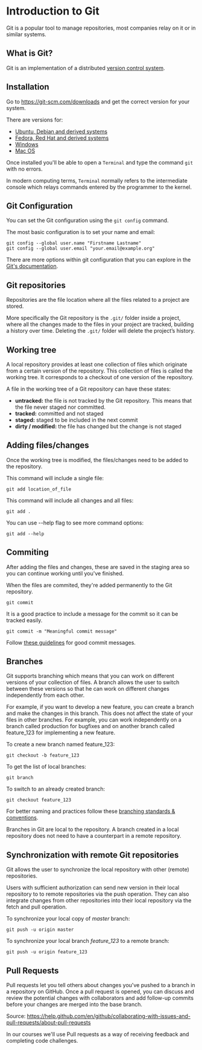 # Introduction to Git

Git is a popular tool to manage repositories, most companies relay on it or in similar systems.

## What is Git?

Git is an implementation of a distributed [version control system](../1-version-control-systems).

## Installation

Go to https://git-scm.com/downloads and get the correct version for your system.

There are versions for:

* [Ubuntu, Debian and derived systems](https://git-scm.com/download/linux)
* [Fedora, Red Hat and derived systems](https://git-scm.com/download/linux)
* [Windows](https://git-scm.com/download/win)
* [Mac OS](https://git-scm.com/download/mac)

Once installed you'll be able to open a `Terminal` and type the command ```git``` with no errors.

In modern computing terms, `Terminal` normally refers to the intermediate console which relays commands entered by the programmer to the kernel.

## Git Configuration

You can set the Git configuration using the ```git config``` command.

The most basic configuration is to set your name and email:

```
git config --global user.name "Firstname Lastname"
git config --global user.email "your.email@example.org"
```

There are more options within git configuration that you can explore in the [Git's documentation](https://git-scm.com/docs/git-config).


## Git repositories

Repositories are the file location where all the files related to a project are stored.

More specifically the Git repository is the `.git/` folder inside a project, where all the changes made to the files in your project are tracked, building a history over time. Deleting the `.git/` folder will delete the project’s history.

## Working tree

A local repository provides at least one collection of files which originate from a certain version of the repository. This collection of files is called the working tree. It corresponds to a checkout of one version of the repository.

A file in the working tree of a Git repository can have these states:

* __untracked:__ the file is not tracked by the Git repository. This means that the file never staged nor committed.
* __tracked:__ committed and not staged
* __staged:__ staged to be included in the next commit
* __dirty / modified:__ the file has changed but the change is not staged

## Adding files/changes

Once the working tree is modified, the files/changes need to be added to the repository.

This command will include a single file:

```
git add location_of_file
```

This command will include all changes and all files:

```
git add .
```

You can use --help flag to see more command options:

```
git add --help
```

## Commiting

After adding the files and changes, these are saved in the staging area so you can continue working until you've finished.

When the files are commited, they're added permanently to the Git repository.

```
git commit
```

It is a good practice to include a message for the commit so it can be tracked easily.

```
git commit -m "Meaningful commit message"
```

Follow [these guidelines](https://gist.github.com/robertpainsi/b632364184e70900af4ab688decf6f53) for good commit messages.

## Branches

Git supports branching which means that you can work on different versions of your collection of files. A branch allows the user to switch between these versions so that he can work on different changes independently from each other.

For example, if you want to develop a new feature, you can create a branch and make the changes in this branch. This does not affect the state of your files in other branches. For example, you can work independently on a branch called production for bugfixes and on another branch called feature_123 for implementing a new feature.

To create a new branch named feature_123:

```
git checkout -b feature_123
```

To get the list of local branches:

```
git branch
```

To switch to an already created branch:

```
git checkout feature_123
```

For better naming and practices follow these [branching standards & conventions](https://gist.github.com/digitaljhelms/4287848).

Branches in Git are local to the repository. A branch created in a local repository does not need to have a counterpart in a remote repository.

## Synchronization with remote Git repositories

Git allows the user to synchronize the local repository with other (remote) repositories.

Users with sufficient authorization can send new version in their local repository to to remote repositories via the push operation. They can also integrate changes from other repositories into their local repository via the fetch and pull operation.

To synchronize your local copy of _master_ branch:

```
git push -u origin master
```

To synchronize your local branch _feature_123_ to a remote branch:

```
git push -u origin feature_123
```

## Pull Requests

Pull requests let you tell others about changes you've pushed to a branch in a repository on GitHub. Once a pull request is opened, you can discuss and review the potential changes with collaborators and add follow-up commits before your changes are merged into the base branch.

Source: https://help.github.com/en/github/collaborating-with-issues-and-pull-requests/about-pull-requests

In our courses we'll use Pull requests as a way of receiving feedback and completing code challenges.
